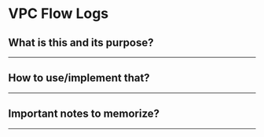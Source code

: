 # VPC Flow Logs

## What is this and its purpose?

---

## How to use/implement that?

---

## Important notes to memorize?

---
